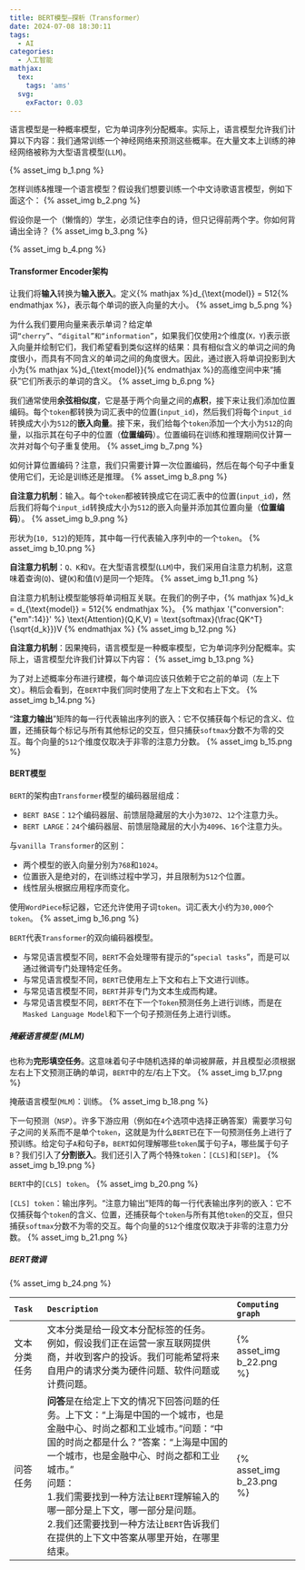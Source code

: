 ```yaml
---
title: BERT模型—探析（Transformer）
date: 2024-07-08 18:30:11
tags:
  - AI
categories:
  - 人工智能
mathjax:
  tex:
    tags: 'ams'
  svg:
    exFactor: 0.03
---
```


语言模型是一种概率模型，它为单词序列分配概率。实际上，语言模型允许我们计算以下内容：我们通常训练一个神经网络来预测这些概率。在大量文本上训练的神经网络被称为大型语言模型(`LLM`)。
<!-- more -->
{% asset_img b_1.png %}

怎样训练&推理一个语言模型？假设我们想要训练一个中文诗歌语言模型，例如下面这个：
{% asset_img b_2.png %}

假设你是一个（懒惰的）学生，必须记住李白的诗，但只记得前两个字。你如何背诵出全诗？
{% asset_img b_3.png %}

{% asset_img b_4.png %}

#### Transformer Encoder架构

让我们将**输入**转换为**输入嵌入**。定义{% mathjax %}d_{\text{model}} = 512{% endmathjax %}，表示每个单词的嵌入向量的大小。
{% asset_img b_5.png %}

为什么我们要用向量来表示单词？给定单词`“cherry”`、`“digital”和“information”`，如果我们仅使用`2`个维度(`X，Y`)表示嵌入向量并绘制它们，我们希望看到类似这样的结果：具有相似含义的单词之间的角度很小，而具有不同含义的单词之间的角度很大。因此，通过嵌入将单词投影到大小为{% mathjax %}d_{\text{model}}{% endmathjax %}的高维空间中来“捕获”它们所表示的单词的含义。
{% asset_img b_6.png %}

我们通常使用**余弦相似度**，它是基于两个向量之间的**点积**，接下来让我们添加位置编码。每个`token`都转换为词汇表中的位置(`input_id`)，然后我们将每个`input_id`转换成大小为`512`的**嵌入向量**。接下来，我们给每个`token`添加一个大小为`512`的向量，以指示其在句子中的位置（**位置编码**）。位置编码在训练和推理期间仅计算一次并对每个句子重复使用。
{% asset_img b_7.png %}

如何计算位置编码？注意，我们只需要计算一次位置编码，然后在每个句子中重复使用它们，无论是训练还是推理。
{% asset_img b_8.png %}

**自注意力机制**：输入。每个`token`都被转换成它在词汇表中的位置(`input_id`)，然后我们将每个`input_id`转换成大小为`512`的嵌入向量并添加其位置向量（**位置编码**）。
{% asset_img b_9.png %}

形状为(`10, 512`)的矩阵，其中每一行代表输入序列中的一个`token`。
{% asset_img b_10.png %}

**自注意力机制**：`Q、K`和`V`。在大型语言模型(`LLM`)中，我们采用自注意力机制，这意味着查询(`Q`)、键(`K`)和值(`V`)是同一个矩阵。
{% asset_img b_11.png %}

自注意力机制让模型能够将单词相互关联。在我们的例子中，{% mathjax %}d_k = d_{\text{model}} = 512{% endmathjax %}。
{% mathjax '{"conversion":{"em":14}}' %}
\text{Attention}(Q,K,V) = \text{softmax}(\frac{QK^T}{\sqrt{d_k}})V
{% endmathjax %}
{% asset_img b_12.png %}

**自注意力机制**：因果掩码，语言模型是一种概率模型，它为单词序列分配概率。实际上，语言模型允许我们计算以下内容：
{% asset_img b_13.png %}

为了对上述概率分布进行建模，每个单词应该只依赖于它之前的单词（左上下文）。稍后会看到，在`BERT`中我们同时使用了左上下文和右上下文。
{% asset_img b_14.png %}

“**注意力输出**”矩阵的每一行代表输出序列的嵌入：它不仅捕获每个标记的含义、位置，还捕获每个标记与所有其他标记的交互，但只捕获`softmax`分数不为零的交互。每个向量的`512`个维度仅取决于非零的注意力分数。
{% asset_img b_15.png %}

#### BERT模型

`BERT`的架构由`Transformer`模型的编码器层组成：
- `BERT BASE`：`12`个编码器层、前馈层隐藏层的大小为`3072`、`12`个注意力头。
- `BERT LARGE`：`24`个编码器层、前馈层隐藏层的大小为`4096`、`16`个注意力头。

与`vanilla Transformer`的区别：
- 两个模型的嵌入向量分别为`768`和`1024`。
- 位置嵌入是绝对的，在训练过程中学习，并且限制为`512`个位置。
- 线性层头根据应用程序而变化。

使用`WordPiece`标记器，它还允许使用子词`token`。词汇表大小约为`30,000`个`token`。
{% asset_img b_16.png %}

`BERT`代表`Transformer`的双向编码器模型。
- 与常见语言模型不同，`BERT`不会处理带有提示的“`special tasks`”，而是可以通过微调专门处理特定任务。
- 与常见语言模型不同，`BERT`已使用左上下文和右上下文进行训练。
- 与常见语言模型不同，`BERT`并非专门为文本生成而构建。
- 与常见语言模型不同，`BERT`不在下一个`Token`预测任务上进行训练，而是在`Masked Language Model`和下一个句子预测任务上进行训练。

##### 掩蔽语言模型 (MLM)

也称为**完形填空任务**。这意味着句子中随机选择的单词被屏蔽，并且模型必须根据左右上下文预测正确的单词，`BERT`中的左/右上下文。
{% asset_img b_17.png %}

掩蔽语言模型(`MLM`)：训练。
{% asset_img b_18.png %}

下一句预测（`NSP`）。许多下游应用（例如在`4`个选项中选择正确答案）需要学习句子之间的关系而不是单个`token`，这就是为什么`BERT`已在下一句预测任务上进行了预训练。给定句子`A`和句子`B`，`BERT`如何理解哪些`token`属于句子`A`，哪些属于句子`B`？我们引入了**分割嵌入**。我们还引入了两个特殊`token`：`[CLS]`和`[SEP]`。
{% asset_img b_19.png %}

`BERT`中的`[CLS] token`。
{% asset_img b_20.png %}

`[CLS] token`：输出序列。“注意力输出”矩阵的每一行代表输出序列的嵌入：它不仅捕获每个`token`的含义、位置，还捕获每个`token`与所有其他`token`的交互，但只捕获`softmax`分数不为零的交互。每个向量的`512`个维度仅取决于非零的注意力分数。
{% asset_img b_21.png %}

##### BERT微调

{% asset_img b_24.png %}

|`Task`|`Description`|`Computing graph`|
|:---|:---|:---|
|文本分类任务|文本分类是给一段文本分配标签的任务。<br>例如，假设我们正在运营一家互联网提供商，并收到客户的投诉。我们可能希望将来自用户的请求分类为硬件问题、软件问题或计费问题。|{% asset_img b_22.png %}|
|问答任务|**问答**是在给定上下文的情况下回答问题的任务。上下文：“上海是中国的一个城市，也是金融中心、时尚之都和工业城市。”问题：“中国的时尚之都是什么？”答案：“上海是中国的一个城市，也是金融中心、时尚之都和工业城市。”<br>问题：<br>1.我们需要找到一种方法让`BERT`理解输入的哪一部分是上下文，哪一部分是问题。<br>2.我们还需要找到一种方法让`BERT`告诉我们在提供的上下文中答案从哪里开始，在哪里结束。|{% asset_img b_23.png %}|

